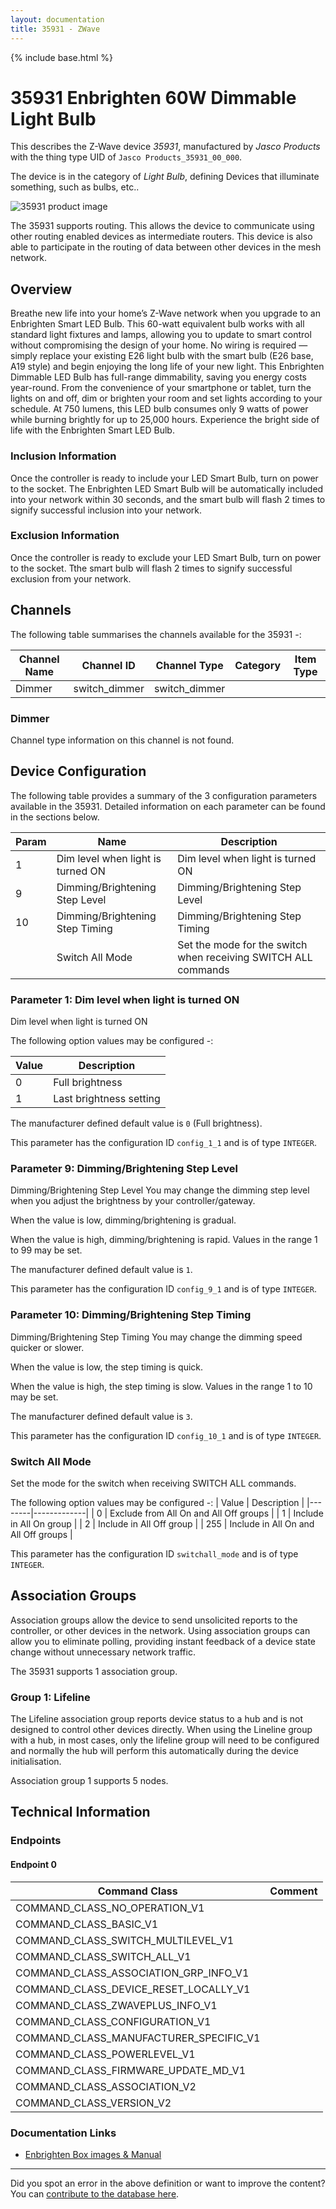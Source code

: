```yaml
---
layout: documentation
title: 35931 - ZWave
---
```


{% include base.html %}

# 35931 Enbrighten 60W Dimmable Light Bulb
This describes the Z-Wave device *35931*, manufactured by *Jasco Products* with the thing type UID of ```Jasco Products_35931_00_000```.

The device is in the category of *Light Bulb*, defining Devices that illuminate something, such as bulbs, etc..

![35931 product image](https://opensmarthouse.org/assets/zwave/attachments/536/35931.png)


The 35931 supports routing. This allows the device to communicate using other routing enabled devices as intermediate routers.  This device is also able to participate in the routing of data between other devices in the mesh network.

## Overview

Breathe new life into your home’s Z-Wave network when you upgrade to an Enbrighten Smart LED Bulb. This 60-watt equivalent bulb works with all standard light fixtures and lamps, allowing you to update to smart control without compromising the design of your home. No wiring is required — simply replace your existing E26 light bulb with the smart bulb (E26 base, A19 style) and begin enjoying the long life of your new light. This Enbrighten Dimmable LED Bulb has full-range dimmability, saving you energy costs year-round. From the convenience of your smartphone or tablet, turn the lights on and off, dim or brighten your room and set lights according to your schedule. At 750 lumens, this LED bulb consumes only 9 watts of power while burning brightly for up to 25,000 hours. Experience the bright side of life with the Enbrighten Smart LED Bulb.

### Inclusion Information

Once the controller is ready to include your LED Smart Bulb, turn on power to the socket. The Enbrighten LED Smart Bulb will be automatically included into your network within 30 seconds, and the smart bulb will flash 2 times to signify successful inclusion into your network.

### Exclusion Information

Once the controller is ready to exclude your LED Smart Bulb, turn on power to the socket. Tthe smart bulb will flash 2 times to signify successful exclusion from your network.

## Channels

The following table summarises the channels available for the 35931 -:

| Channel Name | Channel ID | Channel Type | Category | Item Type |
|--------------|------------|--------------|----------|-----------|
| Dimmer | switch_dimmer | switch_dimmer |  |  | 

### Dimmer
Channel type information on this channel is not found.



## Device Configuration

The following table provides a summary of the 3 configuration parameters available in the 35931.
Detailed information on each parameter can be found in the sections below.

| Param | Name  | Description |
|-------|-------|-------------|
| 1 | Dim level when light is turned ON | Dim level when light is turned ON |
| 9 | Dimming/Brightening Step Level | Dimming/Brightening Step Level |
| 10 | Dimming/Brightening Step Timing | Dimming/Brightening Step Timing |
|  | Switch All Mode | Set the mode for the switch when receiving SWITCH ALL commands |

### Parameter 1: Dim level when light is turned ON

Dim level when light is turned ON

The following option values may be configured -:

| Value  | Description |
|--------|-------------|
| 0 | Full brightness |
| 1 | Last brightness setting |

The manufacturer defined default value is ```0``` (Full brightness).

This parameter has the configuration ID ```config_1_1``` and is of type ```INTEGER```.


### Parameter 9: Dimming/Brightening Step Level

Dimming/Brightening Step Level
You may change the dimming step level when you adjust the brightness by your controller/gateway.

When the value is low, dimming/brightening is gradual.

When the value is high, dimming/brightening is rapid.
Values in the range 1 to 99 may be set.

The manufacturer defined default value is ```1```.

This parameter has the configuration ID ```config_9_1``` and is of type ```INTEGER```.


### Parameter 10: Dimming/Brightening Step Timing

Dimming/Brightening Step Timing
You may change the dimming speed quicker or slower.

When the value is low, the step timing is quick.

When the value is high, the step timing is slow.
Values in the range 1 to 10 may be set.

The manufacturer defined default value is ```3```.

This parameter has the configuration ID ```config_10_1``` and is of type ```INTEGER```.

### Switch All Mode

Set the mode for the switch when receiving SWITCH ALL commands.

The following option values may be configured -:
| Value  | Description |
|--------|-------------|
| 0 | Exclude from All On and All Off groups |
| 1 | Include in All On group |
| 2 | Include in All Off group |
| 255 | Include in All On and All Off groups |

This parameter has the configuration ID ```switchall_mode``` and is of type ```INTEGER```.


## Association Groups

Association groups allow the device to send unsolicited reports to the controller, or other devices in the network. Using association groups can allow you to eliminate polling, providing instant feedback of a device state change without unnecessary network traffic.

The 35931 supports 1 association group.

### Group 1: Lifeline

The Lifeline association group reports device status to a hub and is not designed to control other devices directly. When using the Lineline group with a hub, in most cases, only the lifeline group will need to be configured and normally the hub will perform this automatically during the device initialisation.

Association group 1 supports 5 nodes.

## Technical Information

### Endpoints

#### Endpoint 0

| Command Class | Comment |
|---------------|---------|
| COMMAND_CLASS_NO_OPERATION_V1| |
| COMMAND_CLASS_BASIC_V1| |
| COMMAND_CLASS_SWITCH_MULTILEVEL_V1| |
| COMMAND_CLASS_SWITCH_ALL_V1| |
| COMMAND_CLASS_ASSOCIATION_GRP_INFO_V1| |
| COMMAND_CLASS_DEVICE_RESET_LOCALLY_V1| |
| COMMAND_CLASS_ZWAVEPLUS_INFO_V1| |
| COMMAND_CLASS_CONFIGURATION_V1| |
| COMMAND_CLASS_MANUFACTURER_SPECIFIC_V1| |
| COMMAND_CLASS_POWERLEVEL_V1| |
| COMMAND_CLASS_FIRMWARE_UPDATE_MD_V1| |
| COMMAND_CLASS_ASSOCIATION_V2| |
| COMMAND_CLASS_VERSION_V2| |

### Documentation Links

* [Enbrighten Box images & Manual](https://www.opensmarthouse.org/zwavedatabase/536/Enbrighten-Bulb.pdf)

---

Did you spot an error in the above definition or want to improve the content?
You can [contribute to the database here](https://www.opensmarthouse.org/zwavedatabase/536).
